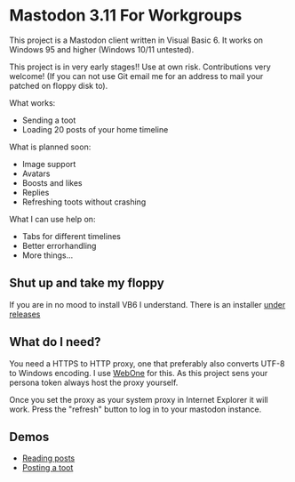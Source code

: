 # Mastodon 3.11 For Workgroups

This project is a Mastodon client written in Visual Basic 6. It works on Windows 95 and higher (Windows 10/11 untested). 

This project is in very early stages!! Use at own risk. Contributions very welcome! (If you can not use Git email me for an address to mail your patched on floppy disk to).

What works:

- Sending a toot
- Loading 20 posts of your home timeline

What is planned soon:

- Image support
- Avatars
- Boosts and likes
- Replies
- Refreshing toots without crashing

What I can use help on:

- Tabs for different timelines
- Better errorhandling
- More things...


## Shut up and take my floppy

If you are in no mood to install VB6 I understand. There is an installer [under releases](https://github.com/meyskens/mastodon-for-workgroups/releases/download/alpha-1/mfw-windows.9x.zip)

## What do I need?

You need a HTTPS to HTTP proxy, one that preferably also converts UTF-8 to Windows encoding. I use [WebOne](https://github.com/atauenis/webone) for this.
As this project sens your persona token always host the proxy yourself.

Once you set the proxy as your system proxy in Internet Explorer it will work. Press the "refresh" button to log in to your mastodon instance.

## Demos

- [Reading posts](https://blahaj.social/@maartje/109372878061833398)
- [Posting a toot](https://blahaj.social/@maartje/109376527177239374)
